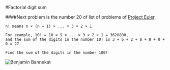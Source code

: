 
#Factorial digit sum

####Next problem is the number 20 of list of problems of [Project Euler](https://projecteuler.net/).

````
n! means n × (n − 1) × ... × 3 × 2 × 1

For example, 10! = 10 × 9 × ... × 3 × 2 × 1 = 3628800,
and the sum of the digits in the number 10! is 3 + 6 + 2 + 8 + 8 + 0 + 0 = 27.

Find the sum of the digits in the number 100!
````
![Benjamin Bannekat](http://octodex.github.com/images/octdrey-catburn.jpg)